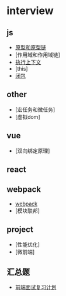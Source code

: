 # interview

## js
* [原型和原型链](https://github.com/DeanTG/interview/issues/3)
* [作用域和作用域链]
* [执行上下文](https://github.com/DeanTG/interview/issues/4)
* [this]
* [闭包](https://github.com/DeanTG/interview/issues/2)

## other
* [宏任务和微任务]
* [虚拟dom]

## vue
* [双向绑定原理]

## react

## webpack
* [webpack](https://github.com/DeanTG/interview/issues/1)
* [模块联邦]

## project
* [性能优化]
* [微前端]

## 汇总题
* [前端面试复习计划](https://juejin.cn/post/7061588533214969892#heading-84)
